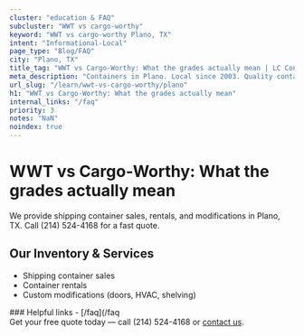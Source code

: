 ```yaml
---
cluster: "education & FAQ"
subcluster: "WWT vs cargo-worthy"
keyword: "WWT vs cargo-worthy Plano, TX"
intent: "Informational-Local"
page_type: "Blog/FAQ"
city: "Plano, TX"
title_tag: "WWT vs Cargo-Worthy: What the grades actually mean | LC Container"
meta_description: "Containers in Plano. Local since 2003. Quality containers. Fast delivery. Get your free quote — call (214) 524-4168 today. LC Container — your trusted DFW co..."
url_slug: "/learn/wwt-vs-cargo-worthy/plano"
h1: "WWT vs Cargo-Worthy: What the grades actually mean"
internal_links: "/faq"
priority: 3
notes: "NaN"
noindex: true
---
```


# WWT vs Cargo-Worthy: What the grades actually mean

We provide shipping container sales, rentals, and modifications in Plano, TX. Call (214) 524-4168 for a fast quote.

## Our Inventory & Services
- Shipping container sales
- Container rentals
- Custom modifications (doors, HVAC, shelving)

<div data-section="internal-links">
### Helpful links
- [/faq](/faq
</div>

<div data-section="cta">
Get your free quote today — call (214) 524-4168 or <a href="/contact">contact us</a>.
</div>

<script type="application/ld+json">{"@context":"https://schema.org","@type":"FAQPage","mainEntity":[{"@type":"Question","name":"How much does delivery cost in Plano, TX?","acceptedAnswer":{"@type":"Answer","text":"Delivery costs vary by distance and container size. Most deliveries in Plano, TX range from $150-$300. Call (214) 524-4168 for an exact quote based on your specific location."}},{"@type":"Question","name":"Do you offer financing or payment plans?","acceptedAnswer":{"@type":"Answer","text":"We accept major credit cards, checks, and can discuss commercial terms for bulk purchases. Call (214) 524-4168 to discuss options."}},{"@type":"Question","name":"Can you customize containers in Plano, TX?","acceptedAnswer":{"@type":"Answer","text":"Yes — we perform modifications like doors, HVAC, insulation, and shelving. Request a custom quote at (214) 524-4168 or via our contact form."}}]}</script>
